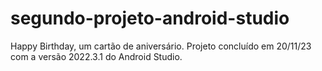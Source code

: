 # segundo-projeto-android-studio
Happy Birthday, um cartão de aniversário. Projeto concluído em 20/11/23 com a versão 2022.3.1 do Android Studio.
